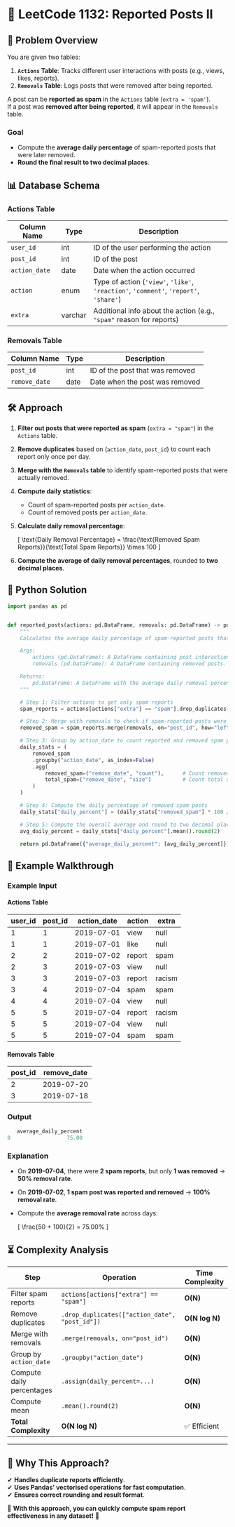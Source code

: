 # 📝 **LeetCode 1132: Reported Posts II**

## 📌 **Problem Overview**
You are given two tables:  
1. **`Actions` Table**: Tracks different user interactions with posts (e.g., views, likes, reports).  
2. **`Removals` Table**: Logs posts that were removed after being reported.  

A post can be **reported as spam** in the `Actions` table (`extra = 'spam'`).  
If a post was **removed after being reported**, it will appear in the `Removals` table.  

### **Goal**
- Compute the **average daily percentage** of spam-reported posts that were later removed.  
- **Round the final result to two decimal places**.  

## 📊 **Database Schema**
### **Actions Table**
| Column Name  | Type   | Description |
|-------------|--------|-------------|
| `user_id`    | int    | ID of the user performing the action |
| `post_id`    | int    | ID of the post |
| `action_date` | date   | Date when the action occurred |
| `action`      | enum   | Type of action (`'view'`, `'like'`, `'reaction'`, `'comment'`, `'report'`, `'share'`) |
| `extra`      | varchar | Additional info about the action (e.g., `"spam"` reason for reports) |

### **Removals Table**
| Column Name  | Type   | Description |
|-------------|--------|-------------|
| `post_id`   | int    | ID of the post that was removed |
| `remove_date` | date   | Date when the post was removed |

## 🛠 **Approach**
1. **Filter out posts that were reported as spam** (`extra = "spam"`) in the `Actions` table.
2. **Remove duplicates** based on (`action_date`, `post_id`) to count each report only once per day.
3. **Merge with the `Removals` table** to identify spam-reported posts that were actually removed.
4. **Compute daily statistics**:
   - Count of spam-reported posts per `action_date`.
   - Count of removed posts per `action_date`.
5. **Calculate daily removal percentage**:

   \[
   \text{Daily Removal Percentage} = \frac{\text{Removed Spam Reports}}{\text{Total Spam Reports}} \times 100
   \]

6. **Compute the average of daily removal percentages**, rounded to **two decimal places**.

## 🚀 **Python Solution**
```python
import pandas as pd


def reported_posts(actions: pd.DataFrame, removals: pd.DataFrame) -> pd.DataFrame:
    """
    Calculates the average daily percentage of spam-reported posts that were removed.

    Args:
        actions (pd.DataFrame): A DataFrame containing post interactions.
        removals (pd.DataFrame): A DataFrame containing removed posts.

    Returns:
        pd.DataFrame: A DataFrame with the average daily removal percentage.
    """

    # Step 1: Filter actions to get only spam reports
    spam_reports = actions[actions["extra"] == "spam"].drop_duplicates(["action_date", "post_id"])

    # Step 2: Merge with removals to check if spam-reported posts were actually removed
    removed_spam = spam_reports.merge(removals, on="post_id", how="left")

    # Step 3: Group by action_date to count reported and removed spam posts
    daily_stats = (
        removed_spam
        .groupby("action_date", as_index=False)
        .agg(
            removed_spam=("remove_date", "count"),      # Count removed spam posts
            total_spam=("remove_date", "size")          # Count total spam reports
        )
    )

    # Step 4: Compute the daily percentage of removed spam posts
    daily_stats["daily_percent"] = (daily_stats["removed_spam"] * 100 / daily_stats["total_spam"])

    # Step 5: Compute the overall average and round to two decimal places
    avg_daily_percent = daily_stats["daily_percent"].mean().round(2)

    return pd.DataFrame({"average_daily_percent": [avg_daily_percent]})

```

## 📌 **Example Walkthrough**
### **Example Input**
#### **Actions Table**
| user_id | post_id | action_date | action  | extra  |
|---------|--------|-------------|---------|--------|
| 1       | 1      | 2019-07-01  | view    | null   |
| 1       | 1      | 2019-07-01  | like    | null   |
| 2       | 2      | 2019-07-02  | report  | spam   |
| 2       | 3      | 2019-07-03  | view    | null   |
| 3       | 3      | 2019-07-03  | report  | racism |
| 3       | 4      | 2019-07-04  | spam    | spam   |
| 4       | 4      | 2019-07-04  | view    | null   |
| 5       | 5      | 2019-07-04  | report  | racism |
| 5       | 5      | 2019-07-04  | view    | null   |
| 5       | 5      | 2019-07-04  | spam    | spam   |

#### **Removals Table**
| post_id | remove_date |
|---------|------------|
| 2       | 2019-07-20 |
| 3       | 2019-07-18 |

### **Output**
```python
   average_daily_percent
0                  75.00
```

### **Explanation**
- On **2019-07-04**, there were **2 spam reports**, but only **1 was removed** → **50% removal rate**.
- On **2019-07-02**, **1 spam post was reported and removed** → **100% removal rate**.
- Compute the **average removal rate** across days: 

  \[
  \frac{50 + 100}{2} = 75.00\%
  \]

## ⏳ **Complexity Analysis**
| Step | Operation | Time Complexity |
|------|------------|----------------|
| Filter spam reports | `actions[actions["extra"] == "spam"]` | **O(N)** |
| Remove duplicates | `.drop_duplicates(["action_date", "post_id"])` | **O(N log N)** |
| Merge with removals | `.merge(removals, on="post_id")` | **O(N)** |
| Group by `action_date` | `.groupby("action_date")` | **O(N)** |
| Compute daily percentages | `.assign(daily_percent=...)` | **O(N)** |
| Compute mean | `.mean().round(2)` | **O(N)** |
| **Total Complexity** | **O(N log N)** | ✅ Efficient |

---

## 🎯 **Why This Approach?**
✔ **Handles duplicate reports efficiently**.  
✔ **Uses Pandas’ vectorised operations for fast computation**.  
✔ **Ensures correct rounding and result format**.  

🚀 **With this approach, you can quickly compute spam report effectiveness in any dataset!** 🎯